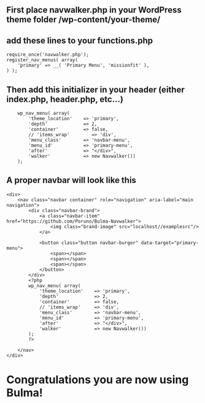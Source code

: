 ## First place navwalker.php in your WordPress theme folder /wp-content/your-theme/

## add these lines to your functions.php

```
require_once('navwalker.php');
register_nav_menus( array(
    'primary' => __( 'Primary Menu', 'missionfit' ),
) );
```

## Then add this initializer in your header (either index.php, header.php, etc...)
```
    wp_nav_menu( array(
        'theme_location'    => 'primary',
        'depth'             => 2,
        'container'         => false,
        // 'items_wrap'        => 'div',
        'menu_class'        => 'navbar-menu',
        'menu_id'           => 'primary-menu',
        'after'             => "</div>",
        'walker'            => new Navwalker())
    );
```

## A proper navbar will look like this
```
<div>
    <nav class="navbar container" role="navigation" aria-label="main navigation">
        <div class="navbar-brand">
            <a class="navbar-item" href="https://github.com/Poruno/Bulma-Navwalker">
                <img class="brand-image" src="localhost//examplesrc"/>
            </a>

            <button class="button navbar-burger" data-target="primary-menu">
                <span></span>
                <span></span>
                <span></span>
            </button>
        </div>
        <?php
        wp_nav_menu( array(
            'theme_location'    => 'primary',
            'depth'             => 2,
            'container'         => false,
            // 'items_wrap'     => 'div',
            'menu_class'        => 'navbar-menu',
            'menu_id'           => 'primary-menu',
            'after'             => "</div>",
            'walker'            => new Navwalker())
        );
        ?>

    </nav>
</div>
```

# Congratulations you are now using Bulma!
